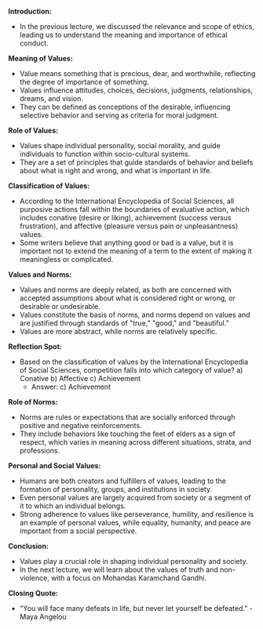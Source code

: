 **Introduction:**

- In the previous lecture, we discussed the relevance and scope of ethics, leading us to understand the meaning and importance of ethical conduct.

**Meaning of Values:**

- Value means something that is precious, dear, and worthwhile, reflecting the degree of importance of something.
- Values influence attitudes, choices, decisions, judgments, relationships, dreams, and vision.
- They can be defined as conceptions of the desirable, influencing selective behavior and serving as criteria for moral judgment.

**Role of Values:**

- Values shape individual personality, social morality, and guide individuals to function within socio-cultural systems.
- They are a set of principles that guide standards of behavior and beliefs about what is right and wrong, and what is important in life.

**Classification of Values:**

- According to the International Encyclopedia of Social Sciences, all purposive actions fall within the boundaries of evaluative action, which includes conative (desire or liking), achievement (success versus frustration), and affective (pleasure versus pain or unpleasantness) values.
- Some writers believe that anything good or bad is a value, but it is important not to extend the meaning of a term to the extent of making it meaningless or complicated.

**Values and Norms:**

- Values and norms are deeply related, as both are concerned with accepted assumptions about what is considered right or wrong, or desirable or undesirable.
- Values constitute the basis of norms, and norms depend on values and are justified through standards of "true," "good," and "beautiful."
- Values are more abstract, while norms are relatively specific.

**Reflection Spot:**

- Based on the classification of values by the International Encyclopedia of Social Sciences, competition falls into which category of value? a) Conative b) Affective c) Achievement
    - Answer: c) Achievement

**Role of Norms:**

- Norms are rules or expectations that are socially enforced through positive and negative reinforcements.
- They include behaviors like touching the feet of elders as a sign of respect, which varies in meaning across different situations, strata, and professions.

**Personal and Social Values:**

- Humans are both creators and fulfillers of values, leading to the formation of personality, groups, and institutions in society.
- Even personal values are largely acquired from society or a segment of it to which an individual belongs.
- Strong adherence to values like perseverance, humility, and resilience is an example of personal values, while equality, humanity, and peace are important from a social perspective.

**Conclusion:**

- Values play a crucial role in shaping individual personality and society.
- In the next lecture, we will learn about the values of truth and non-violence, with a focus on Mohandas Karamchand Gandhi.

**Closing Quote:**

- "You will face many defeats in life, but never let yourself be defeated." - Maya Angelou